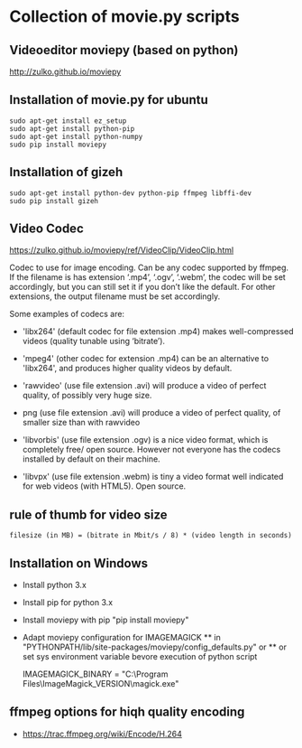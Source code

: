 # Collection of movie.py scripts


## Videoeditor moviepy (based on python)

http://zulko.github.io/moviepy


## Installation of movie.py for ubuntu

	sudo apt-get install ez_setup
	sudo apt-get install python-pip
	sudo apt-get install python-numpy
	sudo pip install moviepy

## Installation of gizeh

	sudo apt-get install python-dev python-pip ffmpeg libffi-dev
	sudo pip install gizeh


## Video Codec

https://zulko.github.io/moviepy/ref/VideoClip/VideoClip.html

Codec to use for image encoding. Can be any codec supported by ffmpeg. 
If the filename is has extension ‘.mp4’, ‘.ogv’, ‘.webm’, the codec will be set 
accordingly, but you can still set it if you don’t like the default. 
For other extensions, the output filename must be set accordingly.

Some examples of codecs are:

* 'libx264' (default codec for file extension .mp4) makes well-compressed videos (quality tunable using ‘bitrate’).

* 'mpeg4' (other codec for extension .mp4) can be an alternative to 'libx264', and produces higher quality videos by default.

* 'rawvideo' (use file extension .avi) will produce a video of perfect quality, of possibly very huge size.

* png (use file extension .avi) will produce a video of perfect quality, of smaller size than with rawvideo

* 'libvorbis' (use file extension .ogv) is a nice video format, which is completely free/ open source. However not everyone has the codecs installed by default on their machine.

* 'libvpx' (use file extension .webm) is tiny a video format well indicated for web videos (with HTML5). Open source.

## rule of thumb for video size

	filesize (in MB) = (bitrate in Mbit/s / 8) * (video length in seconds)



## Installation on Windows

* Install python 3.x
* Install pip for python 3.x
* Install moviepy with pip "pip install moviepy"
* Adapt moviepy configuration for IMAGEMAGICK
** in "PYTHONPATH/lib/site-packages/moviepy/config_defaults.py" or
** or set sys environment variable bevore execution of python script 

    IMAGEMAGICK_BINARY = "C:\\Program Files\\ImageMagick_VERSION\\magick.exe"

## ffmpeg options for hiqh quality encoding

* https://trac.ffmpeg.org/wiki/Encode/H.264
